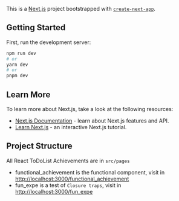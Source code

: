 This is a [Next.js](https://nextjs.org/) project bootstrapped with [`create-next-app`](https://github.com/vercel/next.js/tree/canary/packages/create-next-app).

## Getting Started

First, run the development server:

```bash
npm run dev
# or
yarn dev
# or
pnpm dev
```

## Learn More

To learn more about Next.js, take a look at the following resources:

- [Next.js Documentation](https://nextjs.org/docs) - learn about Next.js features and API.
- [Learn Next.js](https://nextjs.org/learn) - an interactive Next.js tutorial.

## Project Structure

All React ToDoList Achievements are in `src/pages`

+ functional_achievement is the functional component, visit in [http://localhost:3000/functional_achievement](http://localhost:3000/functional_achievement)
+ fun_expe is a test of `Closure traps`, visit in [http://localhost:3000/fun_expe](http://localhost:3000/fun_expe)

